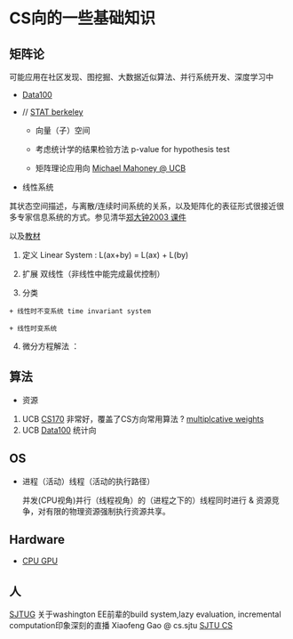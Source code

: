 # CS向的一些基础知识
## 矩阵论 

可能应用在社区发现、图挖掘、大数据近似算法、并行系统开发、深度学习中

 + [Data100](https://www.textbook.ds100.org/intro)
 + // [STAT berkeley](https://www.stat.berkeley.edu/~mmahoney/talks.html)

   + 向量（子）空间  

   + 考虑统计学的结果检验方法 p-value for hypothesis test 

   + 矩阵理论应用向 [Michael Mahoney @ UCB](https://www.stat.berkeley.edu/~mmahoney/talks.html)

+ 线性系统

 其状态空间描述，与离散/连续时间系统的关系，以及矩阵化的表征形式很接近很多专家信息系统的方式。参见清华[郑大钟2003 课件](https://wenku.baidu.com/view/ba5d50cc4a7302768f993969.html)
 
 以及[教材](资料夹/线性系统理论第二版_郑大钟)

  1. 定义 Linear System : L(ax+by) = L(ax) + L(by)

  2. 扩展 双线性（非线性中能完成最优控制）

  3. 分类

    + 线性时不变系统 time invariant system 

    + 线性时变系统

  4. 微分方程解法 ：

## 算法
+ 资源 
 1. UCB [CS170](https://cs170.org/) 非常好，覆盖了CS方向常用算法 ? [multiplcative weights](https://people.eecs.berkeley.edu/~satishr/cs270/sp11/rough-notes/umesh-experts-lecture.pdf) 
 2. UCB [Data100](https://www.textbook.ds100.org/ch/13/linear_projection.html) 统计向
 
## OS
+ 进程（活动）线程（活动的执行路径）
   
  并发(CPU视角)并行（线程视角）的（进程之下的）线程同时进行 & 资源竞争，对有限的物理资源强制执行资源共享。 

## Hardware
+ [CPU GPU](https://blog.csdn.net/ljytower/article/details/83024517)

 
## 人

[SJTUG](https://sjtug.org) 关于washington EE前辈的build system,lazy evaluation, incremental computation印象深刻的直播
Xiaofeng Gao @ cs.sjtu
[SJTU CS](http://www.cs.sjtu.edu.cn/EngineeringGraduate.aspx?id=11)


 
